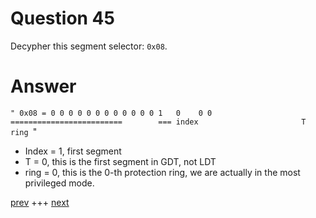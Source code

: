 
# Question 45


Decypher this segment selector: `0x08`.


# Answer




`"
0x08 = 0 0 0 0 0 0 0 0 0 0 0 0 1   0    0 0
   =========================        ===
   index                       T    ring
`"

* Index = 1, first segment
* T = 0, this is the first segment in GDT, not LDT
* ring = 0, this is the 0-th protection ring, we are actually in the most privileged mode.
 

[prev](044.md) +++ [next](046.md)
